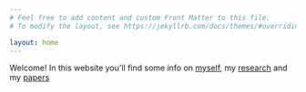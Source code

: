 ```yaml
---
# Feel free to add content and custom Front Matter to this file.
# To modify the layout, see https://jekyllrb.com/docs/themes/#overriding-theme-defaults

layout: home
---
```

<p>
Welcome! In this website you'll find some info on <a href="/about">myself</a>, my <a href="/Research">research</a> and my <a href="/Publications">papers</a>

</p>